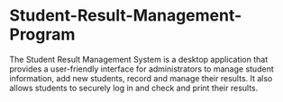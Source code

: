 # Student-Result-Management-Program
The Student Result Management System is a desktop application that provides a user-friendly interface for administrators to manage student information, add new students, record and manage their results. It also allows students to securely log in and check and print their results.
